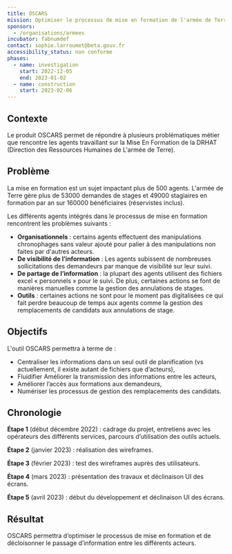 ```yaml
---
title: OSCARS
mission: Optimiser le processus de mise en formation de l'armée de Terre
sponsors:
  - /organisations/armees
incubator: fabnumdef
contact: sophie.larroumet@beta.gouv.fr
accessibility_status: non conforme
phases:
  - name: investigation
    start: 2022-12-05
    end: 2023-01-02
  - name: construction
    start: 2023-02-06
---
```

## Contexte

Le produit OSCARS permet de répondre à plusieurs problématiques métier que rencontre les agents travaillant sur la Mise En Formation de la DRHAT (Direction des Ressources Humaines de L'armée de Terre). 

## Problème

L﻿a mise en formation est un sujet impactant plus de 500 agents. L'armée de Terre gère plus de 53000 demandes de stages et 49000 stagiaires en formation par an sur 160000 bénéficiaires (réservistes inclus).

L﻿es différents agents intégrés dans le processus de mise en formation rencontrent les problèmes suivants : 

* **Organisationnels** : certains agents effectuent des manipulations chronophages sans valeur ajouté pour palier à des manipulations non faites par d'autres acteurs. 
* **De visibilité de l’information** : Les agents subissent de nombreuses sollicitations des demandeurs par manque de visibilité sur leur suivi.
* **De partage de l’information** : la plupart des agents utilisent des fichiers excel « personnels » pour le suivi. De plus, certaines actions se font de manières manuelles comme la gestion des annulations de stages. 
* **Outils** : certaines actions ne sont pour le moment pas digitalisées ce qui fait perdre beaucoup de temps aux agents comme la gestion des remplacements de candidats aux annulations de stage. 

## Objectifs

L'outil OSCARS permettra à terme de :

* Centraliser les informations dans un seul outil de planification (vs actuellement, il existe autant de fichiers que d’acteurs),
* Fluidifier Améliorer la transmission des informations entre les acteurs,
* Améliorer l’accès aux formations aux demandeurs,
* Numériser les processus de gestion des remplacements des candidats.

## Chronologie

**Étape 1** (début décembre 2022) : cadrage du projet, entretiens avec les opérateurs des différents services, parcours d’utilisation des outils actuels.

**Étape 2** (janvier 2023) : réalisation des wireframes.

**Étape 3** (février 2023) : test des wireframes auprès des utilisateurs.

**Étape 4** (mars 2023) : présentation des travaux et déclinaison UI des écrans.

**Étape 5** (avril 2023) : début du développement et déclinaison UI des écrans.


## Résultat

OSCARS permettra d’optimiser le processus de mise en formation et de décloisonner le passage d’information entre les différents acteurs.